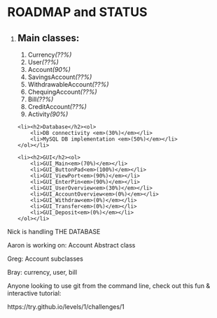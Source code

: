 <h1>ROADMAP and STATUS</h1>

<ol>
	<li><h2>Main classes:</h2><ol>
		<li>Currency<em>(??%)</em></li>
		<li>User<em>(??%)</em></li>
		<li>Account<em>(90%)</em></li>
		<li>SavingsAccount<em>(??%)</em></li>
		<li>WithdrawableAccount<em>(??%)</em></li>
		<li>ChequingAccount<em>(??%)</em></li>
		<li>Bill<em>(??%)</em></li>
		<li>CreditAccount<em>(??%)</em></li>
		<li>Activity<em>(90%)</em></li>
	</ol></li>
	
    <li><h2>Database</h2><ol>
		<li>DB connectivity <em>(30%)</em></li>
		<li>MySQL DB implementation <em>(50%)</em></li>
	</ol></li>
	
	<li><h2>GUI</h2><ol>
		<li>GUI_Main<em>(70%)</em></li>
		<li>GUI_ButtonPad<em>(100%)</em></li>
		<li>GUI_ViewPort<em>(90%)</em></li>
		<li>GUI_EnterPin<em>(90%)</em></li>
		<li>GUI_UserOverview<em>(30%)</em></li>
		<li>GUI_AccountOverview<em>(0%)</em></li>
		<li>GUI_Withdraw<em>(0%)</em></li>
		<li>GUI_Transfer<em>(0%)</em></li>
		<li>GUI_Deposit<em>(0%)</em></li>
	</ol></li>
</ol>

<p>Nick is handling THE DATABASE</p>
<p>Aaron is working on: Account Abstract class</p>
<p>Greg: Account subclasses</p>
<p>Bray: currency, user, bill</p>

<p>Anyone looking to use git from the command line, check out this fun & interactive tutorial:</p>
https://try.github.io/levels/1/challenges/1
